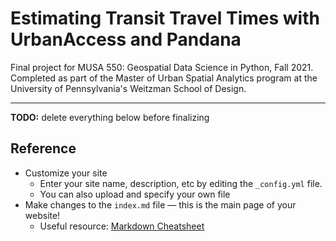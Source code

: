 # Estimating Transit Travel Times with UrbanAccess and Pandana

Final project for MUSA 550: Geospatial Data Science in Python, Fall 2021. Completed as part of the Master of Urban Spatial Analytics program at the University of Pennsylvania's Weitzman School of Design.



***
**TODO:** delete everything below before finalizing

## Reference

- Customize your site
  - Enter your site name, description, etc by editing the `_config.yml` file.
  - You can also upload and specify your own file
- Make changes to the `index.md` file — this is the main page of your website!
  - Useful resource: [Markdown Cheatsheet](http://www.jekyllnow.com/Markdown-Style-Guide/)
